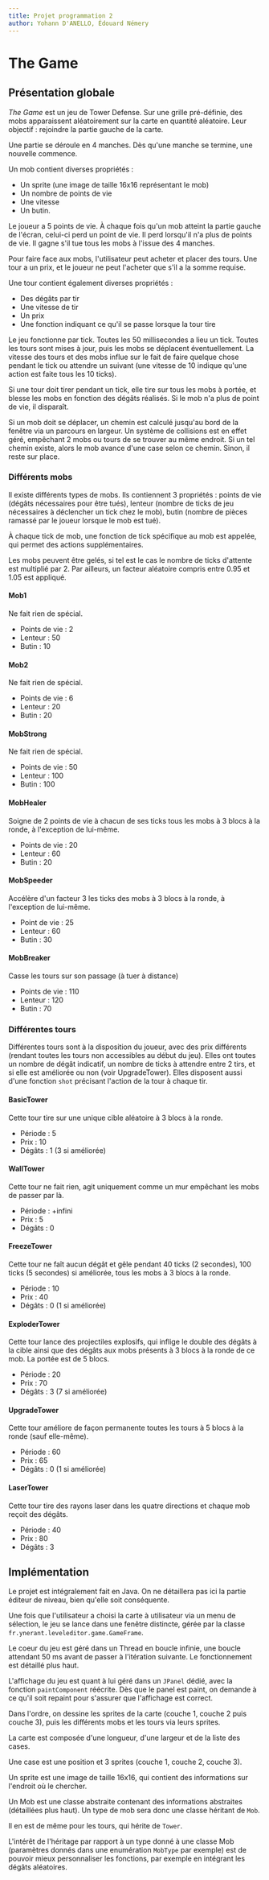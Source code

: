 ```yaml
---
title: Projet programmation 2
author: Yohann D'ANELLO, Édouard Némery
---
```


# The Game

## Présentation globale

*The Game* est un jeu de Tower Defense. Sur une grille pré-définie, des mobs apparaissent aléatoirement
sur la carte en quantité aléatoire. Leur objectif : rejoindre la partie gauche de la carte.

Une partie se déroule en 4 manches. Dès qu'une manche se termine, une nouvelle commence.

Un mob contient diverses propriétés :

* Un sprite (une image de taille 16x16 représentant le mob)
* Un nombre de points de vie
* Une vitesse
* Un butin.

Le joueur a 5 points de vie. À chaque fois qu'un mob atteint la partie gauche de l'écran, celui-ci perd un point de vie.
Il perd lorsqu'il n'a plus de points de vie. Il gagne s'il tue tous les mobs à l'issue des 4 manches.

Pour faire face aux mobs, l'utilisateur peut acheter et placer des tours. Une tour a un prix, et le joueur ne peut
l'acheter que s'il a la somme requise.

Une tour contient également diverses propriétés :

* Des dégâts par tir
* Une vitesse de tir
* Un prix
* Une fonction indiquant ce qu'il se passe lorsque la tour tire

Le jeu fonctionne par tick. Toutes les 50 millisecondes a lieu un tick. Toutes les tours sont mises à jour, puis les
mobs se déplacent éventuellement. La vitesse des tours et des mobs influe sur le fait de faire quelque chose pendant le
tick ou attendre un suivant (une vitesse de 10 indique qu'une action est faite tous les 10 ticks).

Si une tour doit tirer pendant un tick, elle tire sur tous les mobs à portée, et blesse les mobs en fonction des dégâts
réalisés. Si le mob n'a plus de point de vie, il disparaît.

Si un mob doit se déplacer, un chemin est calculé jusqu'au bord de la fenêtre via un parcours en largeur. Un système
de collisions est en effet géré, empêchant 2 mobs ou tours de se trouver au même endroit. Si un tel chemin existe, alors
le mob avance d'une case selon ce chemin. Sinon, il reste sur place.

### Différents mobs

Il existe différents types de mobs. Ils contiennent 3 propriétés : points de vie (dégâts nécessaires pour être tués), 
lenteur (nombre de ticks de jeu nécessaires à déclencher un tick chez le mob), butin (nombre de pièces ramassé par
le joueur lorsque le mob est tué).

À chaque tick de mob, une fonction de tick spécifique au mob est appelée, qui permet des actions supplémentaires.

Les mobs peuvent être gelés, si tel est le cas le nombre de ticks d'attente est multiplié par 2. Par ailleurs, un facteur
aléatoire compris entre 0.95 et 1.05 est appliqué.

#### Mob1

Ne fait rien de spécial.

* Points de vie : 2
* Lenteur : 50
* Butin : 10

#### Mob2

Ne fait rien de spécial.

* Points de vie : 6
* Lenteur : 20
* Butin : 20

#### MobStrong

Ne fait rien de spécial.

* Points de vie : 50
* Lenteur : 100
* Butin : 100

#### MobHealer

Soigne de 2 points de vie à chacun de ses ticks tous les mobs à 3 blocs à la ronde, à l'exception de lui-même.

* Points de vie : 20
* Lenteur : 60
* Butin : 20

#### MobSpeeder

Accélère d'un facteur 3 les ticks des mobs à 3 blocs à la ronde, à l'exception de lui-même.

* Point de vie : 25
* Lenteur : 60
* Butin : 30

#### MobBreaker

Casse les tours sur son passage (à tuer à distance)

* Points de vie : 110
* Lenteur : 120
* Butin : 70

### Différentes tours

Différentes tours sont à la disposition du joueur, avec des prix différents (rendant toutes les tours non accessibles
au début du jeu). Elles ont toutes un nombre de dégât indicatif, un nombre de ticks à attendre entre 2 tirs, et si
elle est améliorée ou non (voir UpgradeTower). Elles disposent aussi d'une fonction `shot` précisant l'action de la tour
à chaque tir.

#### BasicTower

Cette tour tire sur une unique cible aléatoire à 3 blocs à la ronde.

* Période : 5
* Prix : 10
* Dégâts : 1 (3 si améliorée)

#### WallTower

Cette tour ne fait rien, agit uniquement comme un mur empêchant les mobs de passer par là.

* Période : +infini
* Prix : 5
* Dégâts : 0

#### FreezeTower

Cette tour ne faît aucun dégât et gêle pendant 40 ticks (2 secondes), 100 ticks (5 secondes) si améliorée, tous les mobs
à 3 blocs à la ronde.

* Période : 10
* Prix : 40
* Dégâts : 0 (1 si améliorée)

#### ExploderTower

Cette tour lance des projectiles explosifs, qui inflige le double des dégâts à la cible ainsi que des dégâts aux mobs
présents à 3 blocs à la ronde de ce mob. La portée est de 5 blocs.

* Période : 20
* Prix : 70
* Dégâts : 3 (7 si améliorée)

#### UpgradeTower

Cette tour améliore de façon permanente toutes les tours à 5 blocs à la ronde (sauf elle-même).

* Période : 60
* Prix : 65
* Dégâts : 0 (1 si améliorée)

#### LaserTower

Cette tour tire des rayons laser dans les quatre directions et chaque mob reçoit des dégâts.

* Période : 40
* Prix : 80
* Dégâts : 3

## Implémentation

Le projet est intégralement fait en Java. On ne détaillera pas ici la partie éditeur de niveau, bien qu'elle soit
conséquente.

Une fois que l'utilisateur a choisi la carte à utilisateur via un menu de sélection, le jeu se lance dans une fenêtre
distincte, gérée par la classe `fr.ynerant.leveleditor.game.GameFrame`.

Le coeur du jeu est géré dans un Thread en boucle infinie, une boucle attendant 50 ms avant de passer à l'itération suivante.
Le fonctionnement est détaillé plus haut.

L'affichage du jeu est quant à lui géré dans un `JPanel` dédié, avec la fonction `paintComponent` réécrite.
Dès que le panel est paint, on demande à ce qu'il soit repaint pour s'assurer que l'affichage est correct.

Dans l'ordre, on dessine les sprites de la carte (couche 1, couche 2 puis couche 3), puis les différents mobs et les tours
via leurs sprites.

La carte est composée d'une longueur, d'une largeur et de la liste des cases.

Une case est une position et 3 sprites (couche 1, couche 2, couche 3).

Un sprite est une image de taille 16x16, qui contient des informations sur l'endroit où le chercher.

Un Mob est une classe abstraite contenant des informations abstraites (détaillées plus haut). Un type de mob sera donc
une classe héritant de `Mob`.

Il en est de même pour les tours, qui hérite de `Tower`.

L'intérêt de l'héritage par rapport à un type donné à une classe Mob (paramètres donnés dans une enumération `MobType`
par exemple) est de pouvoir mieux personnaliser les fonctions, par exemple en intégrant les dégâts aléatoires.

